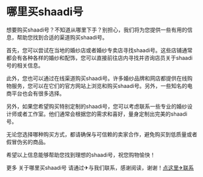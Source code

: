 # 哪里买shaadi号

想要购买shaadi号？不知道从哪里下手？别担心，我们将为您提供一些有用的信息，帮助您找到合适的渠道购买shaadi号。

首先，您可以尝试在当地的婚纱店或者婚纱专卖店寻找shaadi号。这些店铺通常都会有各种各样的婚纱和配饰，您可以直接前往店内寻找并咨询店员关于shaadi号的相关信息。

此外，您也可以通过在线渠道购买shaadi号。许多婚纱品牌和网店都提供在线购物服务，您可以在它们的官方网站上浏览和购买shaadi号。另外，一些知名的电商平台也会有很多选择。

另外，如果您希望购买特别定制的shaadi号，您可以考虑联系一些专业的婚纱设计师或者工作室。他们通常会根据您的需求和喜好，量身定制出完美的shaadi号。

无论您选择哪种购买方式，都请确保与可信赖的卖家合作，避免购买到低质量或者假冒伪劣的商品。

希望以上信息能够帮助您找到理想的shaadi号，祝您购物愉快！

更多 关于哪里买shaadi号 请通过✈与我们联系，感谢阅读，谢谢！[点这里✈联系](https://ss.k02.cc)